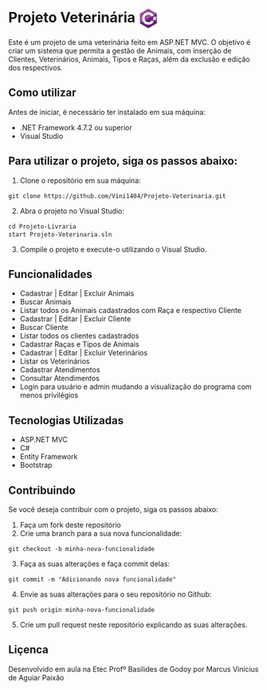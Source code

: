 # Projeto Veterinária <img align="center" alt="Vini-Csharp" height="40" width="40" src="https://raw.githubusercontent.com/devicons/devicon/master/icons/csharp/csharp-original.svg"> 

Este é um projeto de uma veterinária feito em ASP.NET MVC. O objetivo é criar um sistema que permita a gestão de Animais, com inserção de Clientes, Veterinários, Animais, Tipos e Raças, além da exclusão e edição dos respectivos.

## Como utilizar
Antes de iniciar, é necessário ter instalado em sua máquina:

* .NET Framework 4.7.2 ou superior
* Visual Studio

## Para utilizar o projeto, siga os passos abaixo:

1. Clone o repositório em sua máquina:
```
git clone https://github.com/Vini1404/Projeto-Veterinaria.git
```
2. Abra o projeto no Visual Studio:
```
cd Projeto-Livraria
start Projeto-Veterinaria.sln
```
3. Compile o projeto e execute-o utilizando o Visual Studio.

## Funcionalidades
* Cadastrar | Editar | Excluir Animais
* Buscar Animais
* Listar todos os Animais cadastrados com Raça e respectivo Cliente
* Cadastrar | Editar | Excluir Cliente
* Buscar Cliente
* Listar todos os clientes cadastrados
* Cadastrar Raças e Tipos de Animais
* Cadastrar | Editar | Excluir Veterinários
* Listar os Veterinários
* Cadastrar Atendimentos
* Consultar Atendimentos
* Login para usuário e admin mudando a visualização do programa com menos privilégios


## Tecnologias Utilizadas
* ASP.NET MVC
* C#
* Entity Framework
* Bootstrap

## Contribuindo
Se você deseja contribuir com o projeto, siga os passos abaixo:

1. Faça um fork deste repositório
2. Crie uma branch para a sua nova funcionalidade:
```
git checkout -b minha-nova-funcionalidade
```
3. Faça as suas alterações e faça commit delas:
```
git commit -m "Adicionando nova funcionalidade"
```
4. Envie as suas alterações para o seu repositório no Github:
```
git push origin minha-nova-funcionalidade
```
5. Crie um pull request neste repositório explicando as suas alterações.

## Liçenca
Desenvolvido em aula na Etec Profº Basilides de Godoy por Marcus Vinicius de Aguiar Paixão
